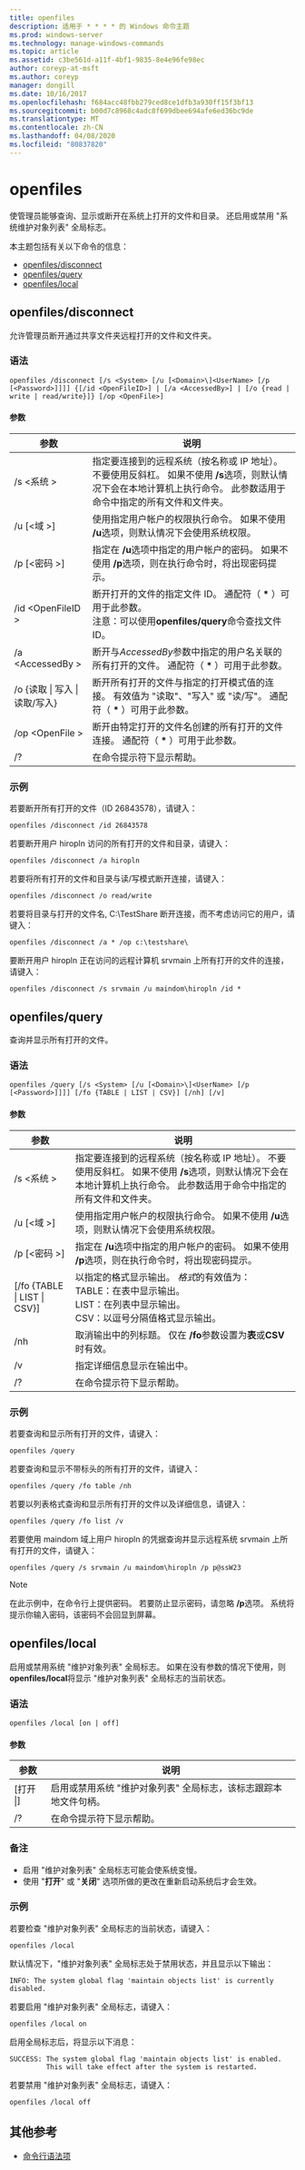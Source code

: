 ```yaml
---
title: openfiles
description: 适用于 * * * * 的 Windows 命令主题
ms.prod: windows-server
ms.technology: manage-windows-commands
ms.topic: article
ms.assetid: c3be561d-a11f-4bf1-9835-8e4e96fe98ec
author: coreyp-at-msft
ms.author: coreyp
manager: dongill
ms.date: 10/16/2017
ms.openlocfilehash: f684acc48fbb279ced8ce1dfb3a930ff15f3bf13
ms.sourcegitcommit: b00d7c8968c4adc8f699dbee694afe6ed36bc9de
ms.translationtype: MT
ms.contentlocale: zh-CN
ms.lasthandoff: 04/08/2020
ms.locfileid: "80837820"
---
```

# <a name="openfiles"></a>openfiles



使管理员能够查询、显示或断开在系统上打开的文件和目录。 还启用或禁用 "系统维护对象列表" 全局标志。

本主题包括有关以下命令的信息：
-   [openfiles/disconnect](#BKMK_disconnect)
-   [openfiles/query](#BKMK_query)
-   [openfiles/local](#BKMK_local)

## <a name="openfiles-disconnect"></a><a name=BKMK_disconnect></a>openfiles/disconnect

允许管理员断开通过共享文件夹远程打开的文件和文件夹。

### <a name="syntax"></a>语法

```
openfiles /disconnect [/s <System> [/u [<Domain>\]<UserName> [/p [<Password>]]]] {[/id <OpenFileID>] | [/a <AccessedBy>] | [/o {read | write | read/write}]} [/op <OpenFile>]
```

#### <a name="parameters"></a>参数

|            参数             |                                                                                                                                 说明                                                                                                                                  |
|----------------------------------|------------------------------------------------------------------------------------------------------------------------------------------------------------------------------------------------------------------------------------------------------------------------------|
|           /s \<系统 >           | 指定要连接到的远程系统（按名称或 IP 地址）。 不要使用反斜杠。 如果不使用 **/s**选项，则默认情况下会在本地计算机上执行命令。 此参数适用于命令中指定的所有文件和文件夹。 |
|    /u [\<域 >\]<UserName>     |                                                          使用指定用户帐户的权限执行命令。 如果不使用 **/u**选项，则默认情况下会使用系统权限。                                                           |
|         /p [\<密码 >]         |                                               指定在 **/u**选项中指定的用户帐户的密码。 如果不使用 **/p**选项，则在执行命令时，将出现密码提示。                                                |
|        /id \<OpenFileID >         |                                       断开打开的文件的指定文件 ID。 通配符（ **&#42;** ）可用于此参数。</br>注意：可以使用**openfiles/query**命令查找文件 ID。                                       |
|         /a \<AccessedBy >         |                                                断开与*AccessedBy*参数中指定的用户名关联的所有打开的文件。 通配符（ **&#42;** ）可用于此参数。                                                 |
| /o {读取 \| 写入 \| 读取/写入} |                                               断开所有打开的文件与指定的打开模式值的连接。 有效值为 "读取"、"写入" 或 "读/写"。 通配符（ **&#42;** ）可用于此参数。                                                |
|         /op \<OpenFile >          |                                                           断开由特定打开的文件名创建的所有打开的文件连接。 通配符（ **&#42;** ）可用于此参数。                                                           |
|                /?                |                                                                                                                     在命令提示符下显示帮助。                                                                                                                     |

### <a name="examples"></a>示例

若要断开所有打开的文件（ID 26843578），请键入：
```
openfiles /disconnect /id 26843578
```
若要断开用户 hiropln 访问的所有打开的文件和目录，请键入：
```
openfiles /disconnect /a hiropln
```
若要将所有打开的文件和目录与读/写模式断开连接，请键入：
```
openfiles /disconnect /o read/write
```
若要将目录与打开的文件名\, C:\TestShare 断开连接，而不考虑访问它的用户，请键入：
```
openfiles /disconnect /a * /op c:\testshare\
```
要断开用户 hiropln 正在访问的远程计算机 srvmain 上所有打开的文件的连接，请键入：
```
openfiles /disconnect /s srvmain /u maindom\hiropln /id *
```

## <a name="openfiles-query"></a><a name=BKMK_query></a>openfiles/query

查询并显示所有打开的文件。

### <a name="syntax"></a>语法

```
openfiles /query [/s <System> [/u [<Domain>\]<UserName> [/p [<Password>]]]] [/fo {TABLE | LIST | CSV}] [/nh] [/v]
```

#### <a name="parameters"></a>参数

|          参数           |                                                                                                                                 说明                                                                                                                                  |
|------------------------------|------------------------------------------------------------------------------------------------------------------------------------------------------------------------------------------------------------------------------------------------------------------------------|
|         /s \<系统 >         | 指定要连接到的远程系统（按名称或 IP 地址）。 不要使用反斜杠。 如果不使用 **/s**选项，则默认情况下会在本地计算机上执行命令。 此参数适用于命令中指定的所有文件和文件夹。 |
|  /u [\<域 >\]<UserName>   |                                                          使用指定用户帐户的权限执行命令。 如果不使用 **/u**选项，则默认情况下会使用系统权限。                                                           |
|       /p [\<密码 >]       |                                               指定在 **/u**选项中指定的用户帐户的密码。 如果不使用 **/p**选项，则在执行命令时，将出现密码提示。                                                |
| [/fo {TABLE \| LIST \| CSV}] |                             以指定的格式显示输出。 *格式*的有效值为：</br>TABLE：在表中显示输出。</br>LIST：在列表中显示输出。</br>CSV：以逗号分隔值格式显示输出。                              |
|             /nh              |                                                                                取消输出中的列标题。 仅在 **/fo**参数设置为**表**或**CSV**时有效。                                                                                 |
|              /v              |                                                                                                       指定详细信息显示在输出中。                                                                                                        |
|              /?              |                                                                                                                     在命令提示符下显示帮助。                                                                                                                     |

### <a name="examples"></a>示例

若要查询和显示所有打开的文件，请键入：
```
openfiles /query
```
若要查询和显示不带标头的所有打开的文件，请键入：
```
openfiles /query /fo table /nh
```
若要以列表格式查询和显示所有打开的文件以及详细信息，请键入：
```
openfiles /query /fo list /v
```
若要使用 maindom 域上用户 hiropln 的凭据查询并显示远程系统 srvmain 上所有打开的文件，请键入：
```
openfiles /query /s srvmain /u maindom\hiropln /p p@ssW23
```

> [!NOTE]
> 在此示例中，在命令行上提供密码。 若要防止显示密码，请忽略 **/p**选项。 系统将提示你输入密码，该密码不会回显到屏幕。

## <a name="openfiles-local"></a><a name=BKMK_local></a>openfiles/local

启用或禁用系统 "维护对象列表" 全局标志。 如果在没有参数的情况下使用，则**openfiles/local**将显示 "维护对象列表" 全局标志的当前状态。

### <a name="syntax"></a>语法

```
openfiles /local [on | off]
```

#### <a name="parameters"></a>参数

|参数|说明|
|---------|-----------|
|[打开 \|]|启用或禁用系统 "维护对象列表" 全局标志，该标志跟踪本地文件句柄。|
|/?|在命令提示符下显示帮助。|

### <a name="remarks"></a>备注

-   启用 "维护对象列表" 全局标志可能会使系统变慢。
-   使用 "**打开**" 或 "**关闭**" 选项所做的更改在重新启动系统后才会生效。

### <a name="examples"></a>示例

若要检查 "维护对象列表" 全局标志的当前状态，请键入：
```
openfiles /local
```
默认情况下，"维护对象列表" 全局标志处于禁用状态，并且显示以下输出：
```
INFO: The system global flag 'maintain objects list' is currently disabled.
```
若要启用 "维护对象列表" 全局标志，请键入：
```
openfiles /local on
```
启用全局标志后，将显示以下消息：
```
SUCCESS: The system global flag 'maintain objects list' is enabled.
         This will take effect after the system is restarted.
```
若要禁用 "维护对象列表" 全局标志，请键入：
```
openfiles /local off
```

## <a name="additional-references"></a>其他参考

- [命令行语法项](command-line-syntax-key.md)